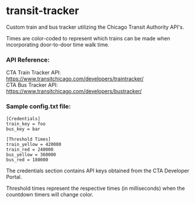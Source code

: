 # transit-tracker
Custom train and bus tracker utilizing the Chicago Transit Authority API's. <br>

Times are color-coded to represent which trains can be made when incorporating
door-to-door time walk time.

### API Reference:
CTA Train Tracker API: https://www.transitchicago.com/developers/traintracker/ <br>
CTA Bus Tracker API: https://www.transitchicago.com/developers/bustracker/

### Sample config.txt file:
```
[Credentials]
train_key = foo
bus_key = bar

[Threshold Times]
train_yellow = 420000
train_red = 240000
bus_yellow = 360000
bus_red = 180000
```
The credentials section contains API keys obtained from the CTA Developer Portal.

Threshold times represent the respective times (in milliseconds) when the countdown
timers will change color.
